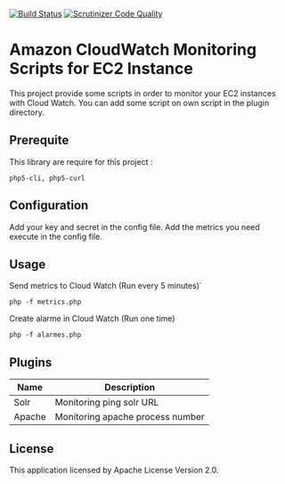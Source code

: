 [![Build Status](https://travis-ci.org/fauguste/cloudwatch-script-php.svg)](https://travis-ci.org/fauguste/cloudwatch-script-php)
[![Scrutinizer Code Quality](https://scrutinizer-ci.com/g/fauguste/cloudwatch-script-php/badges/quality-score.png?b=master)](https://scrutinizer-ci.com/g/fauguste/cloudwatch-script-php/?branch=master)

# Amazon CloudWatch Monitoring Scripts for EC2 Instance

This project provide some scripts in order to monitor your EC2 instances with Cloud Watch.
You can add some script on own script in the plugin directory. 

## Prerequite

This library are require for this project :
```
php5-cli, php5-curl
```

## Configuration

Add your key and secret in the config file.
Add the metrics you need execute in the config file.

## Usage

Send metrics to Cloud Watch (Run every 5 minutes)`

```
php -f metrics.php
```

Create alarme in Cloud Watch (Run one time)
```
php -f alarmes.php
```

## Plugins 

| Name | Description          |
| ------------- | ----------- |
| Solr      | Monitoring ping solr URL |
| Apache | Monitoring apache process number |

## License

This application licensed by Apache License Version 2.0.
